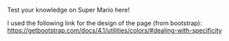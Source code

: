 Test your knowledge on Super Mario here!

I used the following link for the design of the page (from bootstrap): https://getbootstrap.com/docs/4.1/utilities/colors/#dealing-with-specificity 
